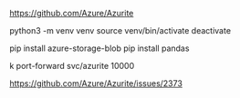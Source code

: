 https://github.com/Azure/Azurite

python3 -m venv venv
source venv/bin/activate
deactivate

pip install azure-storage-blob
pip install pandas

k port-forward svc/azurite 10000

https://github.com/Azure/Azurite/issues/2373
